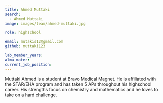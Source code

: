 ```yaml
---
title: Ahmed Muttaki
search:
  - Ahmed Muttaki
image: images/team/ahmed-muttaki.jpg

role: highschool

email: mutakis12@gmail.com
github: muttaki123

lab_member_years: 
alma_mater: 
current_job_position: 
---
```

Muttaki Ahmed is a student at Bravo Medical Magnet. He is affiliated with the STAR/EHA program and has taken 5 APs throughout his highschool career. His strengths focus on chemistry and mathematics and he loves to take on a hard challenge.